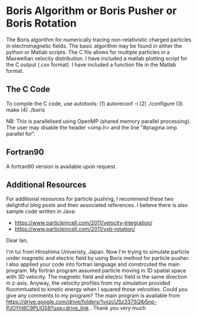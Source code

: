 # Boris Algorithm or Boris Pusher or Boris Rotation

The Boris algorithm for numerically tracing non-relativistic charged particles in electromagnetic fields. The basic algorithm may be found in either the python or Matlab scripts. The C file allows for multiple particles in a Maxwellian velocity distribution. I have included a matlab plotting script for the C output (.csv format). I have included a function file in the Matlab format. 

## The C Code

To compile the C code, use autotools: (1) autoreconf -i (2) ./configure (3) make (4) ./boris

NB: This is parallelised using OpenMP (shared memory parallel processing). The user may disable the header <omp.h> and the line "#pragma omp parallel for".

## Fortran90

A fortran90 version is available upon request. 

## Additional Resources

For additional resources for particle pushing, I recommend these two delightful blog posts and their associated references. I believe there is also sample code written in Java: 

- https://www.particleincell.com/2011/velocity-integration/
- https://www.particleincell.com/2011/vxb-rotation/

Dear Ian,

I'm tui from Hiroshima Univeristy, Japan. Now I'm trying to simulate particle under magnetic and electric field by using Boris method for particle pusher. I also applied your code into fortran language and constrcuted the main program. My fortran program assumed particle moving in 1D spatial space with 3D velocity. The magnetic field and electric field is the same direction in z-axis. Anyway, the velocity profiles from my simulation provided flucmmtuated to kinetic energy when I squared those velcoities. Could you give any comments to my program? The main program is available from https://drive.google.com/drive/folders/1vxzcUSz337SQlb5np-PJOYH8C9PLIG58?usp=drive_link . Thank you very much   
